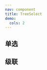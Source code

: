 ```yaml
---
nav: component
title: TreeSelect
demo:
  cols: 2
---
```

<!-- 通过 code 标签配置 -->

## 单选
<code src="./demo/treeSingleDemo1.tsx"></code>

## 级联
<code src="./demo/treeSingleDemo2.tsx"></code>
